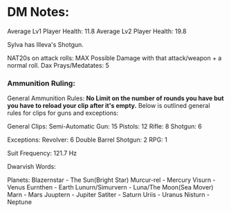 # DM Notes:

Average Lv1 Player Health: 11.8
Average Lv2 Player Health: 19.8

Sylva has Illeva's Shotgun.

NAT20s on attack rolls: MAX Possible Damage with that attack/weapon + a normal roll.
Dax Prays/Medatates: 5

### Ammunition Ruling:
General Ammunition Rules: **No Limit on the number of rounds you have but you have to reload your clip after it's empty.** Below is outlined general rules for clips for guns and exceptions:

General Clips:
Semi-Automatic Gun: 15
Pistols: 12
Rifle: 8
Shotgun: 6

Exceptions:
Revolver: 6
Double Barrel Shotgun: 2
RPG: 1

Suit Frequency: 121.7 Hz

Dwarvish Words:

Planets:
Blazernstar - The Sun(Bright Star)
Murcur-rel - Mercury
Visurn - Venus
Eurnthen - Earth
Lunurn/Simurvern - Luna/The Moon(Sea Mover)
Marn - Mars
Juuptern - Jupiter 
Satiter - Saturn
Uriis - Uranus
Nisturn - Neptune